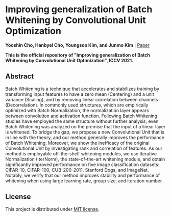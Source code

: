 # Improving generalization of Batch Whitening by Convolutional Unit Optimization

**Yooshin Cho, Hanbyel Cho, Youngsoo Kim, and Junmo Kim** | [Paper](https://arxiv.org/abs/2108.10629)

**This is the official repository of "Improving generalization of Batch Whitening by Convolutional Unit Optimization", ICCV 2021.**

## Abstract

Batch Whitening is a technique that accelerates and stabilizes training by transforming input features to have a zero mean (Centering) and a unit variance (Scaling), and by removing linear correlation between channels (Decorrelation). In commonly used structures, which are empirically optimized with Batch Normalization, the normalization layer appears between convolution and activation function. Following Batch Whitening studies have employed the same structure without further analysis; even Batch Whitening was analyzed on the premise that the input of a linear layer is whitened. To bridge the gap, we propose a new Convolutional Unit that is in line with the theory, and our method generally improves the performance of Batch Whitening. Moreover, we show the inefficacy of the original Convolutional Unit by investigating rank and correlation of features. As our method is employable off-the-shelf whitening modules, we use Iterative Normalization (IterNorm), the state-of-the-art whitening module, and obtain significantly improved performance on five image classification datasets: CIFAR-10, CIFAR-100, CUB-200-2011, Stanford Dogs, and ImageNet. Notably, we verify that our method improves stability and performance of whitening when using large learning rate, group size, and iteration number.


## License

This project is distributed under [MIT license](LICENSE.md).


